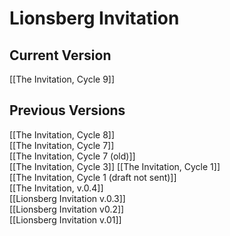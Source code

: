 # Lionsberg Invitation

## Current Version

[[The Invitation, Cycle 9]]  

## Previous Versions 

[[The Invitation, Cycle 8]]  
[[The Invitation, Cycle 7]]  
[[The Invitation, Cycle 7 (old)]]  
[[The Invitation, Cycle 3]] 
[[The Invitation, Cycle 1]]  
[[The Invitation, Cycle 1 (draft not sent)]]  
[[The Invitation, v.0.4]]  
[[Lionsberg Invitation v.0.3]]  
[[Lionsberg Invitation v0.2]]  
[[Lionsberg Invitation v.01]]   

